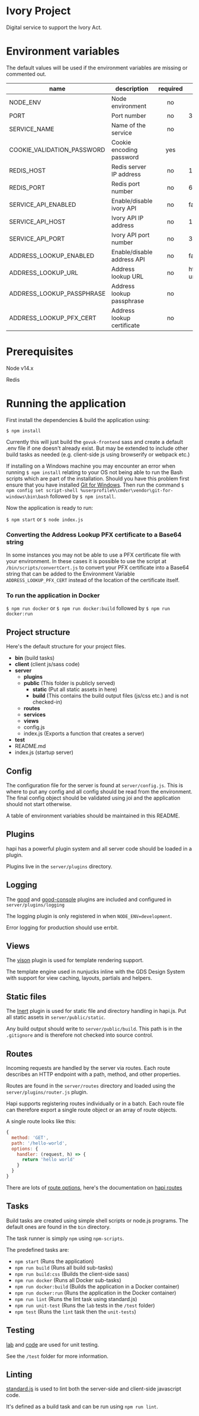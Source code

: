 # Ivory Project

Digital service to support the Ivory Act.

# Environment variables

The default values will be used if the environment variables are missing or commented out.

| name                       | description                | required | default         |            valid                   | notes |
| -------------------------- | -------------------------- | :------: | --------------- | :--------------------------------: | ----- |
| NODE_ENV                   | Node environment           |    no    |                 |    development,test,production     |       |
| PORT                       | Port number                |    no    | 3000            |                                    |       |
| SERVICE_NAME               | Name of the service        |    no    |                 |          Any text string           |       |
| COOKIE_VALIDATION_PASSWORD | Cookie encoding password   |   yes    |                 |          Any text string           |       |
| REDIS_HOST                 | Redis server IP address    |    no    | 127.0.0.1       |                                    |       |
| REDIS_PORT                 | Redis port number          |    no    | 6379            |                                    |       |
| SERVICE_API_ENABLED        | Enable/disable ivory API   |    no    | false           |            true,false              |       |
| SERVICE_API_HOST           | Ivory API IP address       |    no    | 127.0.0.1       |                                    |       |
| SERVICE_API_PORT           | Ivory API port number      |    no    | 3010            |                                    |       |
| ADDRESS_LOOKUP_ENABLED     | Enable/disable address API |    no    | false           |             true,false             |       |
| ADDRESS_LOOKUP_URL         | Address lookup URL         |    no    | http://some-url |                                    |       |
| ADDRESS_LOOKUP_PASSPHRASE  | Address lookup passphrase  |    no    |                 |                                    |       |
| ADDRESS_LOOKUP_PFX_CERT    | Address lookup certificate |    no    |                 | PFX file location or Base64 string |       |

# Prerequisites

Node v14.x

Redis

# Running the application

First install the dependencies & build the application using:

`$ npm install`

Currently this will just build the `govuk-frontend` sass and create a default .env file if one doesn't already exist. But may be extended to include other build tasks as needed (e.g. client-side js using browserify or webpack etc.)

If installing on a Windows machine you may encounter an error when running `$ npm install` relating to your OS not being able to run the Bash scripts which are part of the installation. Should you have this problem first ensure that you have installed [Git for Windows](https://gitforwindows.org/). Then run the command `$ npm config set script-shell %userprofile%\cmder\vendor\git-for-windows\bin\bash` followed by `$ npm install`.

Now the application is ready to run:

`$ npm start` or `$ node index.js`

### Converting the Address Lookup PFX certificate to a Base64 string

In some instances you may not be able to use a PFX certificate file with your environment. In these cases it is possible to use the script at `/bin/scripts/convertCert.js` to convert your PFX certificate into a Base64 string that can be added to the Environment Variable `ADDRESS_LOOKUP_PFX_CERT` instead of the location of the certificate itself.

### To run the application in Docker

`$ npm run docker` or `$ npm run docker:build` followed by `$ npm run docker:run`

## Project structure

Here's the default structure for your project files.

- **bin** (build tasks)
- **client** (client js/sass code)
- **server**
  - **plugins**
  - **public** (This folder is publicly served)
    - **static** (Put all static assets in here)
    - **build** (This contains the build output files (js/css etc.) and is not checked-in)
  - **routes**
  - **services**
  - **views**
  - config.js
  - index.js (Exports a function that creates a server)
- **test**
- README.md
- index.js (startup server)

## Config

The configuration file for the server is found at `server/config.js`.
This is where to put any config and all config should be read from the environment.
The final config object should be validated using joi and the application should not start otherwise.

A table of environment variables should be maintained in this README.

## Plugins

hapi has a powerful plugin system and all server code should be loaded in a plugin.

Plugins live in the `server/plugins` directory.

## Logging

The [good](https://github.com/hapijs/good) and [good-console](https://github.com/hapijs/good-console) plugins are included and configured in `server/plugins/logging`

The logging plugin is only registered in when `NODE_ENV=development`.

Error logging for production should use errbit.

## Views

The [vison](https://github.com/hapijs/vision) plugin is used for template rendering support.

The template engine used in nunjucks inline with the GDS Design System with support for view caching, layouts, partials and helpers.

## Static files

The [Inert](https://github.com/hapijs/inert) plugin is used for static file and directory handling in hapi.js.
Put all static assets in `server/public/static`.

Any build output should write to `server/public/build`. This path is in the `.gitignore` and is therefore not checked into source control.

## Routes

Incoming requests are handled by the server via routes.
Each route describes an HTTP endpoint with a path, method, and other properties.

Routes are found in the `server/routes` directory and loaded using the `server/plugins/router.js` plugin.

Hapi supports registering routes individually or in a batch.
Each route file can therefore export a single route object or an array of route objects.

A single route looks like this:

```js
{
  method: 'GET',
  path: '/hello-world',
  options: {
    handler: (request, h) => {
      return 'hello world'
    }
  }
}
```

There are lots of [route options](http://hapijs.com/api#route-options), here's the documentation on [hapi routes](http://hapijs.com/tutorials/routing)

## Tasks

Build tasks are created using simple shell scripts or node.js programs.
The default ones are found in the `bin` directory.

The task runner is simply `npm` using `npm-scripts`.

The predefined tasks are:

- `npm start` (Runs the application)
- `npm run build` (Runs all build sub-tasks)
- `npm run build:css` (Builds the client-side sass)
- `npm run docker` (Runs all Docker sub-tasks)
- `npm run docker:build` (Builds the application in a Docker container)
- `npm run docker:run` (Runs the application in the Docker container)
- `npm run lint` (Runs the lint task using standard.js)
- `npm run unit-test` (Runs the `lab` tests in the `/test` folder)
- `npm test` (Runs the `lint` task then the `unit-tests`)

## Testing

[lab](https://github.com/hapijs/lab) and [code](https://github.com/hapijs/code) are used for unit testing.

See the `/test` folder for more information.

## Linting

[standard.js](http://standardjs.com/) is used to lint both the server-side and client-side javascript code.

It's defined as a build task and can be run using `npm run lint`.
